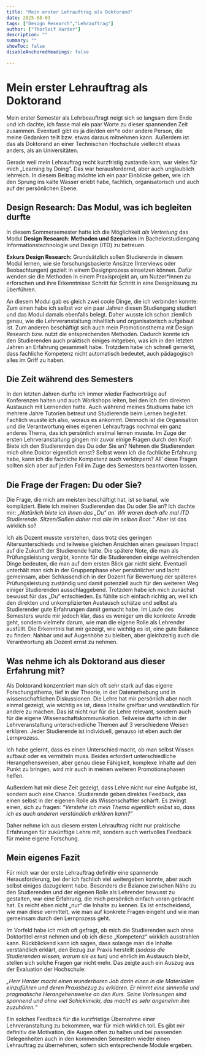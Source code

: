 ```yaml
---
title: "Mein erster Lehrauftrag als Doktorand" 
date: 2025-08-03
tags: ["Design Research","Lehrauftrag"]
author: ["Thorleif Harder"]
description: ""
summary: ""
showToc: false
disableAnchoredHeadings: false

---
```


# Mein erster Lehrauftrag als Doktorand

Mein erster Semester als Lehrbeauftragt neigt sich so langsam dem Ende und ich dachte, ich fasse mal ein paar Worte zu dieser spannenden Zeit zusammen. Eventuell gibt es ja die/den ein*e oder andere Person, die meine Gedanken teilt bzw. etwas daraus mitnehmen kann. Außerdem ist das als Doktorand an einer Technischen Hochschule vielleicht etwas anders, als an Universitäten.

Gerade weil mein Lehrauftrag recht kurzfristig zustande kam, war vieles für mich „Learning by Doing“. Das war herausfordernd, aber auch unglaublich lehrreich. In diesem Beitrag möchte ich ein paar Einblicke geben, wie ich den Sprung ins kalte Wasser erlebt habe, fachlich, organisatorisch und auch auf der persönlichen Ebene.

## Design Research: Das Modul, was ich begleiten durfte
In diesem Sommersemester hatte ich die Möglichkeit *als Vertretung* das Modul **Design Research: Methoden und Szenarien** im Bachelorstudiengang Informationstechnologie und Design (ITD) zu betreuen. 

**Exkurs Design Research:** Grundsätzlich sollen Studierende in diesem Modul lernen, wie sie forschungsbasierte Ansätze (Interviews oder Beobachtungen) gezielt in einem Designprozess einsetzen können. Dafür wenden sie die Methoden in einem Praxisprojekt an, um Nutzer*innen zu erforschen und ihre Erkenntnisse Schritt für Schritt in eine Designlösung zu überführen.

An diesem Modul gab es gleich zwei coole Dinge, die ich verbinden konnte: Zum einen habe ich selbst vor ein paar Jahren diesen Studiengang studiert und das Modul damals ebenfalls belegt. Daher wusste ich schon ziemlich genau, wie die Lehrveranstaltung inhaltlich und organisatorisch aufgebaut ist. Zum anderen beschäftigt sich auch mein Promotionsthema mit Design Research bzw. nutzt die entsprechenden Methoden. Dadurch konnte ich den Studierenden auch praktisch einiges mitgeben, was ich in den letzten Jahren an Erfahrung gesammelt habe. Trotzdem habe ich schnell gemerkt, dass fachliche Kompetenz nicht automatisch bedeutet, auch pädagogisch alles im Griff zu haben.

## Die Zeit während des Semesters
In den letzten Jahren durfte ich immer wieder Fachvorträge auf Konferenzen halten und auch Workshops leiten, bei den ich den direkten Austausch mit Lernenden hatte. Auch während meines Studiums habe ich mehrere Jahre Tutorien betreut und Studierende beim Lernen begleitet. Fachlich wusste ich also, woraus es ankommt. Dennoch ist die Organisation und die Verantwortung eines eigenen Lehrauftrags nochmal ein ganz anderes Thema, das ich persönlich erstmal lernen musste. 
Im Zuge der ersten Lehrveranstaltung gingen mir zuvor einige Fragen durch den Kopf: Biete ich den Studierenden das Du oder Sie an? Nehmen die Studierenden mich ohne Doktor eigentlich ernst? Selbst wenn ich die fachliche Erfahrung habe, kann ich die fachliche Kompetenz auch verkörpern? All’ diese Fragen sollten sich aber auf jeden Fall im Zuge des Semesters beantworten lassen. 

## Die Frage der Fragen: Du oder Sie?
Die Frage, die mich am meisten beschäftigt hat, ist so banal, wie kompliziert. Biete ich meinen Studierenden das Du oder Sie an? Ich dachte mir: *„Natürlich biete ich Ihnen das „Du“ an. Wir waren doch alle mal ITD Studierende. Sitzen/Saßen daher mal alle im selben Boot.“* Aber ist das wirklich so? 

Ich als Dozent musste verstehen, dass trotz des geringen Altersunterschieds und teilweise gleichen Ansichten einen gewissen Impact auf die Zukunft der Studierende hatte. Die spätere Note, die man als Prüfungsleistung vergibt, konnte für die Studierenden einige weitreichenden Dinge bedeuten, die man auf dem ersten Blick gar nicht sieht. Eventuell unterhält man sich in der Gruppenphase eher persönlicher und lacht gemeinsam, aber Schlussendlich in der Dozent für Bewertung der späteren Prüfungsleistung zuständig und damit potenziell auch für den weiteren Weg einiger Studierenden ausschlaggebend. Trotzdem habe ich mich zunächst bewusst für das „Du“ entschieden. Es fühlte sich einfach richtig an, weil ich den direkten und unkomplizierten Austausch schätze und selbst als Studierender gute Erfahrungen damit gemacht habe. Im Laufe des Semesters wurde mir jedoch klar, dass es weniger um die konkrete Anrede geht, sondern vielmehr darum, wie man die eigene Rolle als Lehrender ausfüllt. Die Erkenntnis hat mir gezeigt, wie wichtig es ist, eine gute Balance zu finden: Nahbar und auf Augenhöhe zu bleiben, aber gleichzeitig auch die Verantwortung als Dozent ernst zu nehmen.

## Was nehme ich als Doktorand aus dieser Erfahrung mit?

Als Doktorand konzentriert man sich oft sehr stark auf das eigene Forschungsthema, tief in der Theorie, in der Datenerhebung und in wissenschaftlichen Diskussionen. Die Lehre hat mir persönlich aber noch einmal gezeigt, wie wichtig es ist, diese Inhalte greifbar und verständlich für andere zu machen. Das ist nicht nur für die Lehre relevant, sondern auch für die eigene Wissenschaftskommunikation. Teilweise durfte ich in der Lehrveranstaltung unterschiedliche Themen auf 3 verschiedene Weisen erklären. Jeder Studierende ist individuell, genauso ist eben auch der Lernprozess. 

Ich habe gelernt, dass es einen Unterschied macht, ob man selbst Wissen aufbaut oder es vermitteln muss. Beides erfordert unterschiedliche Herangehensweisen, aber genau diese Fähigkeit, komplexe Inhalte auf den Punkt zu bringen, wird mir auch in meinen weiteren Promotionsphasen helfen.

Außerdem hat mir diese Zeit gezeigt, dass Lehre nicht nur eine Aufgabe ist, sondern auch eine Chance. Studierende geben direktes Feedback, das einen selbst in der eigenen Rolle als Wissenschaftler schärft. Es zwingt einen, sich zu fragen: *“Verstehe ich mein Thema eigentlich selbst so, dass ich es auch anderen verständlich erklären kann?”*

Daher nehme ich aus diesem ersten Lehrauftrag nicht nur praktische Erfahrungen für zukünftige Lehre mit, sondern auch wertvolles Feedback für meine eigene Forschung.

## Mein eigenes Fazit
Für mich war der erste Lehrauftrag definitiv eine spannende Herausforderung, bei der ich fachlich viel weitergeben konnte, aber auch selbst einiges dazugelernt habe. Besonders die Balance zwischen Nähe zu den Studierenden und der eigenen Rolle als Lehrender bewusst zu gestalten, war eine Erfahrung, die mich persönlich einfach voran gebracht hat. Es reicht eben nicht „nur“ die Inhalte zu kennen. Es ist entscheidend, wie man diese vermittelt, wie man auf konkrete Fragen eingeht und wie man gemeinsam durch den Lernprozess geht. 

Im Vorfeld habe ich mich oft gefragt, ob mich die Studierenden auch ohne Doktortitel ernst nehmen und ob ich diese „Kompetenz“ wirklich ausstrahlen kann. Rückblickend kann ich sagen, dass solange man die Inhalte verständlich erklärt, den Bezug zur Praxis herstellt *(sodass die Studierenden wissen, warum sie es tun)* und ehrlich im Austausch bleibt, stellen sich solche Fragen gar nicht mehr. Das zeigte auch ein Auszug aus der Evaluation der Hochschule: 

*„Herr Harder macht einen wunderbaren Job darin einen in die Materialien einzuführen und deren Praxisbezug zu erklären. Er nimmt eine sinnvolle und pragmatische Herangehensweise an den Kurs. Seine Vorlesungen sind spannend und ohne viel Schickimicki, das macht es sehr angenehm ihm zuzuhören.“*

Ein solches Feedback für die kurzfristige Übernahme einer Lehrveranstaltung zu bekommen, war für mich wirklich toll. Es gibt mir definitiv die Motivation, die Augen offen zu halten und bei passenden Gelegenheiten auch in den kommenden Semestern wieder einen Lehrauftrag zu übernehmen, sofern sich entsprechende Module ergeben.